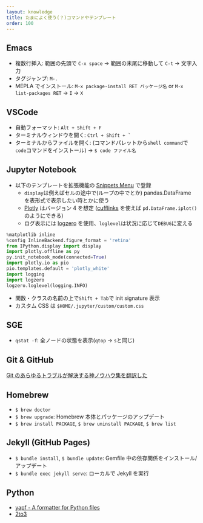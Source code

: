 ```yaml
---
layout: knowledge
title: たまによく使う(？)コマンドやテンプレート
order: 100
---
```


## Emacs

- 複数行挿入: 範囲の先頭で `C-x space` -> 範囲の末尾に移動して `C-t` -> 文字入力
- タグジャンプ: `M-.`
- MEPLA でインストール: `M-x package-install RET パッケージ名` or `M-x list-packages RET` -> `I` -> `X`

## VSCode

- 自動フォーマット: `Alt + Shift + F`
- ターミナルウィンドウを開く: `` Ctrl + Shift + ` ``
- ターミナルからファイルを開く: (コマンドパレットから`shell command`で`code`コマンドをインストール) -> `$ code ファイル名`

## Jupyter Notebook

- 以下のテンプレートを拡張機能の [Snippets Menu](https://jupyter-contrib-nbextensions.readthedocs.io/en/latest/nbextensions/snippets_menu/readme.html) で登録
  - `display`は例えばセルの途中で(ループの中でとか) pandas.DataFrame を表形式で表示したい時とかに使う
  - [Plotly](https://plot.ly/python/) はバージョン 4 を想定 ([cufflinks](https://github.com/santosjorge/cufflinks) を使えば `pd.DataFrame.iplot()` のようにできる)
  - ログ表示には [logzero](https://logzero.readthedocs.io/en/latest/) を使用、`loglevel`は状況に応じて`DEBUG`に変える

```python
%matplotlib inline
%config InlineBackend.figure_format = 'retina'
from IPython.display import display
import plotly.offline as py
py.init_notebook_mode(connected=True)
import plotly.io as pio
pio.templates.default = 'plotly_white'
import logging
import logzero
logzero.loglevel(logging.INFO)
```

- 関数・クラスの名前の上で`Shift + Tab`で init signature 表示
- カスタム CSS は `$HOME/.jupyter/custom/custom.css`

## SGE

- `qstat -f`: 全ノードの状態を表示(`qtop` -> `s`と同じ)

## Git & GitHub

[Git のあらゆるトラブルが解決する神ノウハウ集を翻訳した](https://blog.labot.jp/entry/2019/07/01/183204)

## Homebrew

- `$ brew doctor`
- `$ brew upgrade`: Homebrew 本体とパッケージのアップデート
- `$ brew install PACKAGE`, `$ brew uninstall PACKAGE`, `$ brew list`

## Jekyll (GitHub Pages)

- `$ bundle install`, `$ bundle update`: Gemfile 中の依存関係をインストール/アップデート
- `$ bundle exec jekyll serve`: ローカルで Jekyll を実行

## Python

- [yapf - A formatter for Python files](https://github.com/google/yapf)
- [2to3](https://docs.python.org/ja/3/library/2to3.html)
